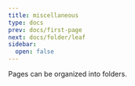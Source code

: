 ```yaml
---
title: miscellaneous
type: docs
prev: docs/first-page
next: docs/folder/leaf
sidebar:
  open: false
---
```


Pages can be organized into folders.
